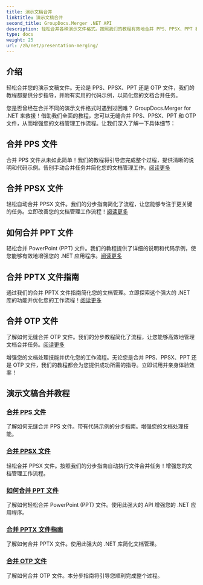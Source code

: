 ```yaml
---
title: 演示文稿合并
linktitle: 演示文稿合并
second_title: GroupDocs.Merger .NET API
description: 轻松合并各种演示文件格式。按照我们的教程有效地合并 PPS、PPSX、PPT 和 OTP 文件。 #GroupDocs.Merger
type: docs
weight: 25
url: /zh/net/presentation-merging/
---
```

## 介绍

轻松合并您的演示文稿文件。无论是 PPS、PPSX、PPT 还是 OTP 文件，我们的教程都提供分步指导，并附有实用的代码示例，以简化您的文档合并任务。

您是否曾经在合并不同的演示文件格式时遇到过困难？ GroupDocs.Merger for .NET 来救援！借助我们全面的教程，您可以无缝合并 PPS、PPSX、PPT 和 OTP 文件，从而增强您的文档管理工作流程。让我们深入了解一下具体细节：

##  合并 PPS 文件

合并 PPS 文件从未如此简单！我们的教程将引导您完成整个过程，提供清晰的说明和代码示例。告别手动合并任务并简化您的文档管理工作。[阅读更多](./merge-pps-files/)

##  合并 PPSX 文件

轻松自动合并 PPSX 文件。我们的分步指南简化了流程，让您能够专注于更关键的任务。立即改善您的文档管理工作流程！[阅读更多](./merging-ppsx-files/)

##  如何合并 PPT 文件

轻松合并 PowerPoint (PPT) 文件。我们的教程提供了详细的说明和代码示例，使您能够有效地增强您的 .NET 应用程序。[阅读更多](./how-to-merge-ppt-files/)

##  合并 PPTX 文件指南

通过我们的合并 PPTX 文件指南简化您的文档管理。立即探索这个强大的 .NET 库的功能并优化您的工作流程！[阅读更多](./guide-merging-pptx-files/)

##  合并 OTP 文件

了解如何无缝合并 OTP 文件。我们的分步教程简化了流程，让您能够高效地管理文档合并任务。[阅读更多](./merging-otp-files/)

增强您的文档处理技能并优化您的工作流程。无论您是合并 PPS、PPSX、PPT 还是 OTP 文件，我们的教程都会为您提供成功所需的指导。立即试用并亲身体验效率！
## 演示文稿合并教程
### [合并 PPS 文件](./merge-pps-files/)
了解如何无缝合并 PPS 文件。带有代码示例的分步指南。增强您的文档处理技能。
### [合并 PPSX 文件](./merging-ppsx-files/)
轻松合并 PPSX 文件。按照我们的分步指南自动执行文件合并任务！增强您的文档管理工作流程。
### [如何合并 PPT 文件](./how-to-merge-ppt-files/)
了解如何轻松合并 PowerPoint (PPT) 文件。使用此强大的 API 增强您的 .NET 应用程序。
### [合并 PPTX 文件指南](./guide-merging-pptx-files/)
了解如何合并 PPTX 文件。使用此强大的 .NET 库简化文档管理。
### [合并 OTP 文件](./merging-otp-files/)
了解如何合并 OTP 文件。本分步指南将引导您顺利完成整个过程。